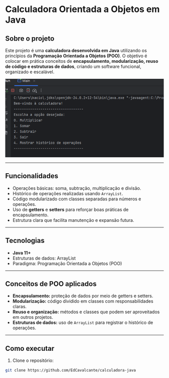 # Calculadora Orientada a Objetos em Java

## Sobre o projeto
Este projeto é uma **calculadora desenvolvida em Java** utilizando os princípios da **Programação Orientada a Objetos (POO)**. O objetivo é colocar em prática conceitos de **encapsulamento, modularização, reuso de código e estruturas de dados**, criando um software funcional, organizado e escalável.

![Preview do projeto](screenshot.png)


---

## Funcionalidades
- Operações básicas: soma, subtração, multiplicação e divisão.
- Histórico de operações realizadas usando `ArrayList`.
- Código modularizado com classes separadas para números e operações.
- Uso de **getters** e **setters** para reforçar boas práticas de encapsulamento.
- Estrutura clara que facilita manutenção e expansão futura.

---

## Tecnologias
- **Java 11+**
- Estruturas de dados: ArrayList
- Paradigma: Programação Orientada a Objetos (POO)

---

## Conceitos de POO aplicados
- **Encapsulamento:** proteção de dados por meio de getters e setters.
- **Modularização:** código dividido em classes com responsabilidades claras.
- **Reuso e organização:** métodos e classes que podem ser aproveitados em outros projetos.
- **Estruturas de dados:** uso de `ArrayList` para registrar o histórico de operações.

---

## Como executar
1. Clone o repositório:
```bash
git clone https://github.com/EdCavalcante/calculadora-java


